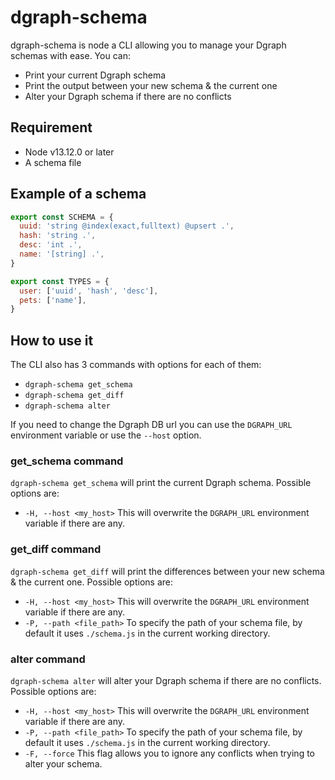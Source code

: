 # dgraph-schema
dgraph-schema is node a CLI allowing you to manage your Dgraph schemas with ease.
You can:
- Print your current Dgraph schema
- Print the output between your new schema & the current one
- Alter your Dgraph schema if there are no conflicts

## Requirement
- Node v13.12.0 or later
- A schema file

## Example of a schema
```javascript
export const SCHEMA = {
  uuid: 'string @index(exact,fulltext) @upsert .',
  hash: 'string .',
  desc: 'int .',
  name: '[string] .',
}

export const TYPES = {
  user: ['uuid', 'hash', 'desc'],
  pets: ['name'],
}
```


## How to use it
The CLI also has 3 commands with options for each of them: 
- `dgraph-schema get_schema`
- `dgraph-schema get_diff`
- `dgraph-schema alter`

If you need to change the Dgraph DB url you can use the `DGRAPH_URL` environment variable or use the `--host` option.


### get_schema command
`dgraph-schema get_schema` will print the current Dgraph schema.
Possible options are:
- `-H, --host <my_host>` This will overwrite the `DGRAPH_URL` environment variable if there are any.

### get_diff command
`dgraph-schema get_diff` will print the differences between your new schema & the current one.
Possible options are:
- `-H, --host <my_host>` This will overwrite the `DGRAPH_URL` environment variable if there are any.
- `-P, --path <file_path>` To specify the path of your schema file, by default it uses `./schema.js` in the current working directory.

### alter command
`dgraph-schema alter` will alter your Dgraph schema if there are no conflicts.
Possible options are:
- `-H, --host <my_host>` This will overwrite the `DGRAPH_URL` environment variable if there are any.
- `-P, --path <file_path>` To specify the path of your schema file, by default it uses `./schema.js` in the current working directory.
- `-F, --force` This flag allows you to ignore any conflicts when trying to alter your schema.